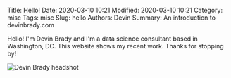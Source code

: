 Title: Hello!
Date: 2020-03-10 10:21
Modified: 2020-03-10 10:21
Category: misc
Tags: misc
Slug: hello
Authors: Devin
Summary: An introduction to devinbrady.com

Hello! I'm Devin Brady and I'm a data science consultant based in Washington, DC. This website shows my recent work. Thanks for stopping by! 

![Devin Brady headshot]({static}/images/devin-brady-headshot-nov-2019-300px.jpg)